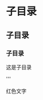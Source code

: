 # 子目录
## 子目录
### 子目录

这是子目录

'''
<?php
	echo 'hello world';
'''

这是行内代码'echo 'hello world';'

<font color="red">红色文字</font>

